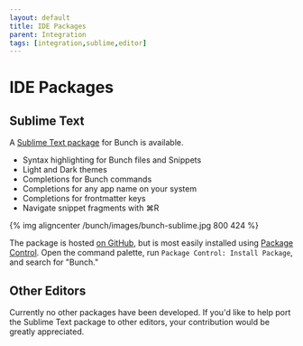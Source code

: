 ```yaml
---
layout: default
title: IDE Packages
parent: Integration
tags: [integration,sublime,editor]
---
```

# IDE Packages

[sublime]: https://github.com/ttscoff/Sublime-Bunch
[package control]: https://packagecontrol.io/packages/Bunch

## Sublime Text

A [Sublime Text package][sublime] for Bunch is available.

- Syntax highlighting for Bunch files and Snippets
- Light and Dark themes
- Completions for Bunch commands
- Completions for any app name on your system
- Completions for frontmatter keys
- Navigate snippet fragments with ⌘R

{% img aligncenter /bunch/images/bunch-sublime.jpg 800 424 %}

The package is hosted [on GitHub][sublime], but is most easily installed using [Package Control][]. Open the command palette, run `Package Control: Install Package`, and search for "Bunch."

## Other Editors

Currently no other packages have been developed. If you'd like to help port the Sublime Text package to other editors, your contribution would be greatly appreciated.
